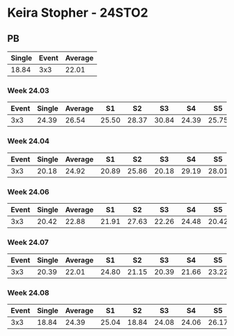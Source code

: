 # Keira Stopher - 24STO2

## PB
|Single|Event|Average|
|----|----|----|
|18.84|3x3|22.01|
### Week 24.03
|Event|Single|Average|S1|S2|S3|S4|S5|
|-----|-------|------|--|--|--|--|--|
|3x3|24.39|26.54|25.50|28.37|30.84|24.39|25.75|
### Week 24.04
|Event|Single|Average|S1|S2|S3|S4|S5|
|-----|-------|------|--|--|--|--|--|
|3x3|20.18|24.92|20.89|25.86|20.18|29.19|28.01|
### Week 24.06
|Event|Single|Average|S1|S2|S3|S4|S5|
|-----|-------|------|--|--|--|--|--|
|3x3|20.42|22.88|21.91|27.63|22.26|24.48|20.42|
### Week 24.07
|Event|Single|Average|S1|S2|S3|S4|S5|
|-----|-------|------|--|--|--|--|--|
|3x3|20.39|22.01|24.80|21.15|20.39|21.66|23.22|
### Week 24.08
|Event|Single|Average|S1|S2|S3|S4|S5|
|-----|-------|------|--|--|--|--|--|
|3x3|18.84|24.39|25.04|18.84|24.08|24.06|26.17|
